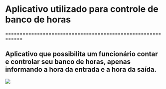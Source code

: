 # Aplicativo utilizado para controle de banco de horas
============================================================
## Aplicativo que possibilita um funcionário contar e controlar seu banco de horas, apenas informando a hora da entrada e a hora da saída.



![](https://raw.github.com/samuelteixeiras/Controle-ponto/master/res/img/image-example.png)
                       
